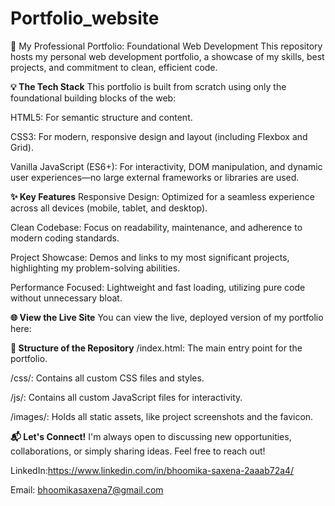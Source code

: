 # Portfolio_website
🚀 My Professional Portfolio: Foundational Web Development
This repository hosts my personal web development portfolio, a showcase of my skills, best projects, and commitment to clean, efficient code.

**💡 The Tech Stack**
This portfolio is built from scratch using only the foundational building blocks of the web:

HTML5: For semantic structure and content.

CSS3: For modern, responsive design and layout (including Flexbox and Grid).

Vanilla JavaScript (ES6+): For interactivity, DOM manipulation, and dynamic user experiences—no large external frameworks or libraries are used.

**✨ Key Features**
Responsive Design: Optimized for a seamless experience across all devices (mobile, tablet, and desktop).

Clean Codebase: Focus on readability, maintenance, and adherence to modern coding standards.

Project Showcase: Demos and links to my most significant projects, highlighting my problem-solving abilities.

Performance Focused: Lightweight and fast loading, utilizing pure code without unnecessary bloat.

**🌐 View the Live Site**
You can view the live, deployed version of my portfolio here: 




**📁 Structure of the Repository**
/index.html: The main entry point for the portfolio.

/css/: Contains all custom CSS files and styles.

/js/: Contains all custom JavaScript files for interactivity.

/images/: Holds all static assets, like project screenshots and the favicon.

**📬 Let's Connect!**
I'm always open to discussing new opportunities, collaborations, or simply sharing ideas. Feel free to reach out!

LinkedIn:https://www.linkedin.com/in/bhoomika-saxena-2aaab72a4/ 

Email: bhoomikasaxena7@gmail.com
